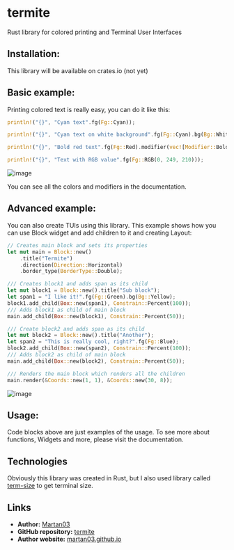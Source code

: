 # termite

Rust library for colored printing and Terminal User Interfaces

## Installation:

This library will be available on crates.io (not yet)

## Basic example:

Printing colored text is really easy, you can do it like this:

```rust
println!("{}", "Cyan text".fg(Fg::Cyan));

println!("{}", "Cyan text on white background".fg(Fg::Cyan).bg(Bg::White));

println!("{}", "Bold red text".fg(Fg::Red).modifier(vec![Modifier::Bold]));

println!("{}", "Text with RGB value".fg(Fg::RGB(0, 249, 210)));
```
![image](https://github.com/Martan03/termite/assets/46300167/36408874-d9d1-4430-a204-9a60d90c2e62)

You can see all the colors and modifiers in the documentation.

## Advanced example:

You can also create TUIs using this library. This example shows how you can
use Block widget and add children to it and creating Layout:

```rust
// Creates main block and sets its properties
let mut main = Block::new()
    .title("Termite")
    .direction(Direction::Horizontal)
    .border_type(BorderType::Double);

/// Creates block1 and adds span as its child
let mut block1 = Block::new().title("Sub block");
let span1 = "I like it!".fg(Fg::Green).bg(Bg::Yellow);
block1.add_child(Box::new(span1), Constrain::Percent(100));
/// Adds block1 as child of main block
main.add_child(Box::new(block1), Constrain::Percent(50));

/// Create block2 and adds span as its child
let mut block2 = Block::new().title("Another");
let span2 = "This is really cool, right?".fg(Fg::Blue);
block2.add_child(Box::new(span2), Constrain::Percent(100));
/// Adds block2 as child of main block
main.add_child(Box::new(block2), Constrain::Percent(50));

/// Renders the main block which renders all the children
main.render(&Coords::new(1, 1), &Coords::new(30, 8));
```
![image](https://github.com/Martan03/termite/assets/46300167/4d820421-a607-44d5-99ec-8bd31c3c2fdf)

## Usage:

Code blocks above are just examples of the usage. To see more about functions,
Widgets and more, please visit the documentation.

## Technologies

Obviously this library was created in Rust, but I also used library called
[term-size](https://docs.rs/term_size/latest/term_size/) to get terminal size.

## Links

- **Author:** [Martan03](https://github.com/Martan03)
- **GitHub repository:** [termite](https://github.com/Martan03/termite)
- **Author website:** [martan03.github.io](https://martan03.github.io)
